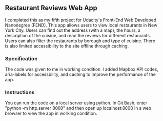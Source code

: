## Restaurant Reviews Web App
I completed this as my fifth project for Udacity's Front-End Web Developed Nanodegree (FEND). This app allows users to view local restaurants in New York City. Users can find out the address (with a map), the hours, a description of the cuisine, and read the reviews for different restaurants. Users can also filter the restaurants by borough and type of cuisine. There is also limited accessibility to the site offline through caching.

### Specification
The code was given to me in working condition. I added Mapbox API codes, aria-labels for accessbility, and caching to improve the performance of the app.

### Instructions
You can run the code on a local server using python. In Git Bash, enter "python -m http.server 8000" and then open up localhost:8000 in a web browser to view the app in working condition.
